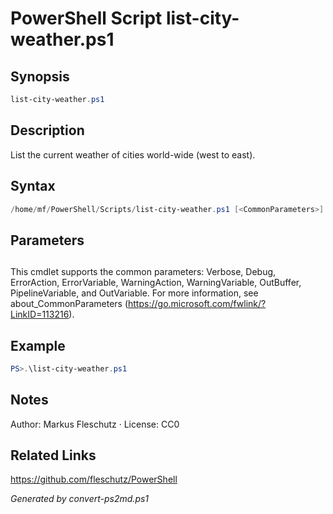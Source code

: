 # PowerShell Script list-city-weather.ps1

## Synopsis
```powershell
list-city-weather.ps1
```

## Description
List the current weather of cities world-wide (west to east).

## Syntax
```powershell
/home/mf/PowerShell/Scripts/list-city-weather.ps1 [<CommonParameters>]
```

## Parameters
## <CommonParameters>
This cmdlet supports the common parameters: Verbose, Debug, ErrorAction, ErrorVariable, WarningAction, WarningVariable, OutBuffer, PipelineVariable, and OutVariable. For more information, see about_CommonParameters (https://go.microsoft.com/fwlink/?LinkID=113216).

## Example
```powershell
PS>.\list-city-weather.ps1
```


## Notes
Author: Markus Fleschutz · License: CC0

## Related Links
https://github.com/fleschutz/PowerShell

*Generated by convert-ps2md.ps1*
